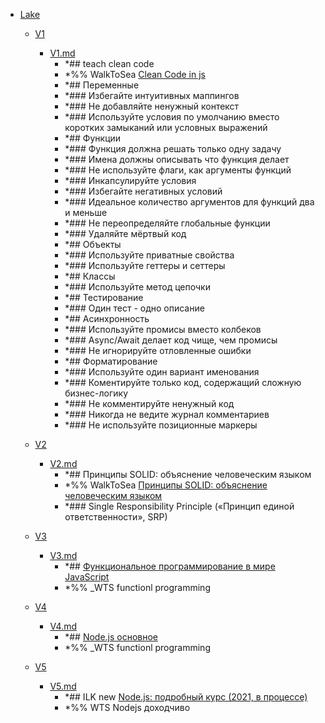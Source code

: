 - <a href = "F:\Node_projects\Node_Way\NBase\Lake\cat.Lake\dir.Lake.md">Lake</a>
    - <a href = "F:\Node_projects\Node_Way\NBase\Lake\V1\cat.V1\dir.V1.md">V1</a>
        - <a href = "F:\Node_projects\Node_Way\NBase\Lake\V1\V1.md">V1.md</a>
            - *## teach clean code
            - *%% WalkToSea [Clean Code in js](https://www.youtube.com/watch?v=XT6XkIJIVbA&ab_channel=webDev)
            - *## Переменные
            - *### Избегайте интуитивных маппингов
            - *### Не добавляйте ненужный контекст
            - *### Используйте условия по умолчанию вместо коротких замыканий или условных выражений
            - *## Функции
            - *### Функция должна решать только одну задачу
            - *### Имена должны описывать что функция делает
            - *### Не используйте флаги, как аргументы функций
            - *### Инкапсулируйте условия
            - *### Избегайте негативных условий
            - *### Идеальное количество аргументов для функций два и меньше
            - *### Не переопределяйте глобальные функции
            - *### Удаляйте мёртвый код
            - *## Объекты
            - *### Используйте приватные свойства
            - *### Используйте геттеры и сеттеры
            - *## Классы
            - *### Используйте метод цепочки
            - *## Тестирование
            - *### Один тест - одно описание
            - *## Асинхронность
            - *### Используйте промисы вместо колбеков
            - *### Async/Await делает код чище, чем промисы
            - *### Не игнорируйте отловленные ошибки
            - *## Форматирование
            - *### Используйте один вариант именования
            - *### Коментируйте только код, содержащий сложную бизнес-логику
            - *### Не комментируйте ненужный код
            - *### Никогда не ведите журнал комментариев
            - *### Не используйте позиционные маркеры
    
    - <a href = "F:\Node_projects\Node_Way\NBase\Lake\V2\cat.V2\dir.V2.md">V2</a>
        - <a href = "F:\Node_projects\Node_Way\NBase\Lake\V2\V2.md">V2.md</a>
            - *## Принципы SOLID: объяснение человеческим языком
            - *%% WalkToSea [Принципы SOLID: объяснение человеческим языком](https://techrocks.ru/2020/08/26/solid-principles-in-plain-russian/)
            - *### Single Responsibility Principle («Принцип единой ответственности», SRP)
    
    - <a href = "F:\Node_projects\Node_Way\NBase\Lake\V3\cat.V3\dir.V3.md">V3</a>
        - <a href = "F:\Node_projects\Node_Way\NBase\Lake\V3\V3.md">V3.md</a>
            - *## [Функциональное программирование в мире JavaScript](https://www.youtube.com/watch?v=2QAUAZ5qgJM&ab_channel=%D0%A4%D1%80%D0%BE%D0%BD%D1%82%D0%B5%D0%BD%D0%B4)
            - *%% _WTS functionl programming
    
    - <a href = "F:\Node_projects\Node_Way\NBase\Lake\V4\cat.V4\dir.V4.md">V4</a>
        - <a href = "F:\Node_projects\Node_Way\NBase\Lake\V4\V4.md">V4.md</a>
            - *## [Node.js основное](https://www.youtube.com/watch?v=qZ5xzkEdkhg&t=7479s&ab_channel=%D0%A4%D1%80%D0%BE%D0%BD%D1%82%D0%B5%D0%BD%D0%B4)
            - *%% _WTS functionl programming
    
    - <a href = "F:\Node_projects\Node_Way\NBase\Lake\V5\cat.V5\dir.V5.md">V5</a>
        - <a href = "F:\Node_projects\Node_Way\NBase\Lake\V5\V5.md">V5.md</a>
            - *## ILK new [Node.js: подробный курс (2021, в процессе)](https://www.youtube.com/watch?v=gYU0pFtbNAw&list=PLDyvV36pndZEs5ZKs7ckHoZNcTjUOSVWi&ab_channel=JavaScript.ru)
            - *%% WTS Nodejs доходчиво
    
